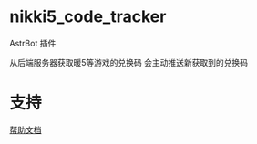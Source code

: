 # nikki5_code_tracker

AstrBot 插件

从后端服务器获取暖5等游戏的兑换码
会主动推送新获取到的兑换码

# 支持

[帮助文档](https://astrbot.app)

